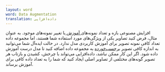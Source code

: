 ```yaml
---
layout: word
word: Data Augmentation
translation: داده‌افزایی
---
```


افزایش مصنوعی بازه و تعداد نمونه‌های[ آموزش ](/T/training)با تغییر نمونه‌های موجود. به عنوان مثال، فرض کنید تصاویر یکی از ویژگی‌های مورد استفاده شما هستند، اما مجموعه داده تعداد کافی نمونه تصویر برای آموزش کاربردی مدل ندارد. در حالت ایده‌آل شما می‌توانید به اندازه کافی تصویر [برچسب‌خورده](/L/label) به مجموعه داده اضافه کنید تا مدل درست آموزش داده شود. اگر این کار ممکن نباشد، داده‌افزایی می‌تواند با چرخش، کشیدن و بازتاب هر تصویر گونه‌های مختلفی از تصاویر اصلی ایجاد کنید که شما را به تعداد داده کافی برای آموزش برساند.
